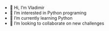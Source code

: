 - 👋 Hi, I’m Vladimir
- 👀 I’m interested in Python programing
- 🌱 I’m currently learning Python
- 💞️ I’m looking to collaborate on new challenges


